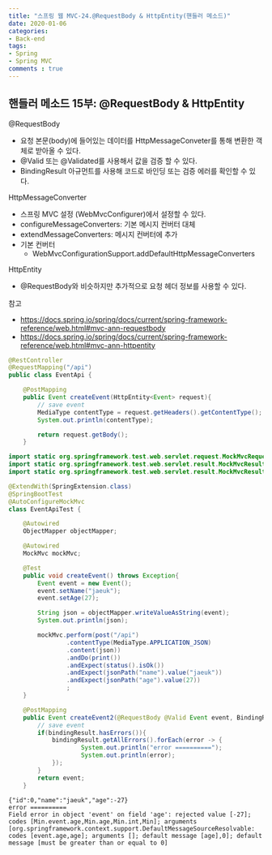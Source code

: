 ```yaml
---  
title: "스프링 웹 MVC-24.@RequestBody & HttpEntity(핸들러 메소드)"
date: 2020-01-06
categories: 
- Back-end
tags:
- Spring 
- Spring MVC
comments : true
---
```


## 핸들러 메소드 15부: @RequestBody & HttpEntity
@RequestBody
- 요청 본문(body)에 들어있는 데이터를 HttpMessageConveter를 통해 변환한 객체로 받아올 수 있다.
- @Valid 또는 @Validated를 사용해서 값을 검증 할 수 있다.
- BindingResult 아규먼트를 사용해 코드로 바인딩 또는 검증 에러를 확인할 수 있다.

HttpMessageConverter
- 스프링 MVC 설정 (WebMvcConfigurer)에서 설정할 수 있다.
- configureMessageConverters: 기본 메시지 컨버터 대체
- extendMessageConverters: 메시지 컨버터에 추가
- 기본 컨버터
  - WebMvcConfigurationSupport.addDefaultHttpMessageConverters

HttpEntity
- @RequestBody와 비슷하지만 추가적으로 요청 헤더 정보를 사용할 수 있다.

참고
- https://docs.spring.io/spring/docs/current/spring-framework-reference/web.html#mvc-ann-requestbody
- https://docs.spring.io/spring/docs/current/spring-framework-reference/web.html#mvc-ann-httpentity



~~~java
@RestController
@RequestMapping("/api")
public class EventApi {

    @PostMapping
    public Event createEvent(HttpEntity<Event> request){
        // save event
        MediaType contentType = request.getHeaders().getContentType();
        System.out.println(contentType);

        return request.getBody();
    }
~~~

~~~java
import static org.springframework.test.web.servlet.request.MockMvcRequestBuilders.post;
import static org.springframework.test.web.servlet.result.MockMvcResultHandlers.*;
import static org.springframework.test.web.servlet.result.MockMvcResultMatchers.*;

@ExtendWith(SpringExtension.class)
@SpringBootTest
@AutoConfigureMockMvc
class EventApiTest {

    @Autowired
    ObjectMapper objectMapper;

    @Autowired
    MockMvc mockMvc;

    @Test
    public void createEvent() throws Exception{
        Event event = new Event();
        event.setName("jaeuk");
        event.setAge(27);

        String json = objectMapper.writeValueAsString(event);
        System.out.println(json);

        mockMvc.perform(post("/api")
                .contentType(MediaType.APPLICATION_JSON)
                .content(json))
                .andDo(print())
                .andExpect(status().isOk())
                .andExpect(jsonPath("name").value("jaeuk"))
                .andExpect(jsonPath("age").value(27))
                ;
    }
~~~

~~~java
    @PostMapping
    public Event createEvent2(@RequestBody @Valid Event event, BindingResult bindingResult){
        // save event
        if(bindingResult.hasErrors()){
            bindingResult.getAllErrors().forEach(error -> {
                    System.out.println("error ==========");
                    System.out.println(error);
            });
        }
        return event;
    }
~~~
~~~
{"id":0,"name":"jaeuk","age":-27}
error ==========
Field error in object 'event' on field 'age': rejected value [-27]; codes [Min.event.age,Min.age,Min.int,Min]; arguments [org.springframework.context.support.DefaultMessageSourceResolvable: codes [event.age,age]; arguments []; default message [age],0]; default message [must be greater than or equal to 0]
~~~


